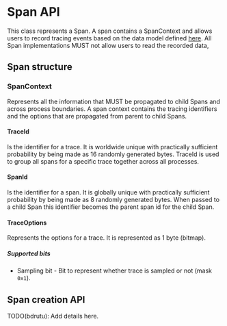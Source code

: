 # Span API

This class represents a Span. A span contains a SpanContext and  allows users to record 
tracing events based on the data model defined [here](https://github.com/census-instrumentation/opencensus-proto/blob/master/trace/trace.proto).
All Span implementations MUST not allow users to read the recorded data, 

## Span structure

### SpanContext
Represents all the information that MUST be propagated to child Spans and across process boundaries.
A span context contains the tracing identifiers and the options that are propagated from parent 
to child Spans.

#### TraceId 
Is the identifier for a trace. It is worldwide unique with practically sufficient 
probability by being made as 16 randomly generated bytes. TraceId is used to group all spans for 
a specific trace together across all processes.

#### SpanId 
Is the identifier for a span. It is globally unique with practically sufficient probability by 
being made as 8 randomly generated bytes. When passed to a child Span this identifier becomes the
parent span id for the child Span.

#### TraceOptions 
Represents the options for a trace. It is represented as 1 byte (bitmap).

##### Supported bits
* Sampling bit -  Bit to represent whether trace is sampled or not (mask `0x1`).

## Span creation API

TODO(bdrutu): Add details here.